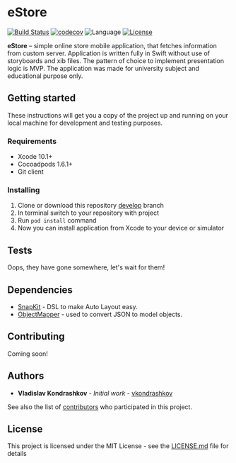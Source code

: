 # eStore
[![Build Status](https://travis-ci.org/vkondrashkov/eStore.svg?branch=develop)](https://travis-ci.org/vkondrashkov/eStore)
[![codecov](https://codecov.io/gh/vkondrashkov/eStore/branch/develop/graph/badge.svg)](https://codecov.io/gh/vkondrashkov/eStore)
![Language](https://img.shields.io/badge/swift-4.2-orange.svg)
[![License](https://img.shields.io/github/license/vkondrashkov/eStore.svg)](https://github.com/vkondrashkov/eStore/blob/Develop/LICENSE)

__eStore__ – simple online store mobile application, that fetches
information from custom server. Application is written fully in Swift
without use of storyboards and xib files. The pattern of choice to implement
presentation logic is MVP. The application was made for university subject and educational purpose only.

## Getting started
These instructions will get you a copy of the project up and running on your local machine for development and testing purposes.

### Requirements 
- Xcode 10.1+
- Cocoadpods 1.6.1+
- Git client

### Installing
1. Clone or download this repository [develop](https://github.com/vkondrashkov/eStore/tree/develop "eStore/develop") branch
2. In terminal switch to your repository with project
3. Run `pod install` command
4. Now you can install application from Xcode to your device or simulator

## Tests
Oops, they have gone somewhere, let's wait for them!

## Dependencies
- [SnapKit](https://github.com/SnapKit/SnapKit "SnapKit/SnapKit") - DSL to make Auto Layout easy.
- [ObjectMapper](https://github.com/tristanhimmelman/ObjectMapper "tristanhimmelman/ObjectMapper") - used to convert JSON to model objects.

## Contributing
Coming soon!

## Authors
- __Vladislav Kondrashkov__ - _Initial work_ - [vkondrashkov](https://github.com/vkondrashkov "Vladislav Kondrashkov")

See also the list of [contributors](https://github.com/vkondrashkov/eStore/graphs/contributors "Contributors") who participated in this project.

## License
This project is licensed under the MIT License - see the [LICENSE.md](https://github.com/vkondrashkov/eStore/blob/Develop/LICENSE "MIT License") file for details
